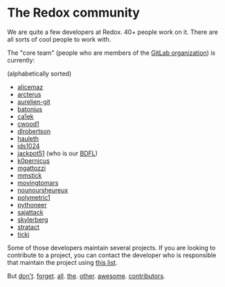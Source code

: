 The Redox community
===================

We are quite a few developers at Redox. 40+ people work on it. There are all sorts of cool people to work with.

The "core team" (people who are members of the [GitLab organization](https://gitlab.redox-os.org/redox-os)) is currently:

(alphabetically sorted)

- [alicemaz]
- [arcterus]
- [aurelien-git]
- [batonius]
- [ca1ek]
- [cwood1]
- [dlrobertson]
- [hauleth]
- [ids1024]
- [jackpot51] (who is our [BDFL])
- [k0pernicus]
- [mgattozzi]
- [mmstick]
- [movingtomars]
- [nounoursheureux]
- [polymetric1]
- [pythoneer]
- [sajattack]
- [skylerberg]
- [stratact]
- [ticki]

Some of those developers maintain several projects.
If you are looking to contribute to a project, you can contact the developer who is responsible that maintain the project using [this list].

But [don't]. [forget]. [all]. [the]. [other]. [awesome]. [contributors].

[BDFL]: https://en.wikipedia.org/wiki/Benevolent_dictator_for_life

[alicemaz]: https://github.com/alicemaz
[arcterus]: https://github.com/arcterus
[aurelien-git]: https://github.com/aurelien-git
[batonius]: https://github.com/batonius
[ca1ek]: https://github.com/ca1ek
[cwood1]: https://github.com/cwood1
[dlrobertson]: https://gitlab.redox-os.org/dlrobertson
[hauleth]: https://github.com/hauleth
[ids1024]: https://gitlab.redox-os.org/ids1024
[jackpot51]: https://gitlab.redox-os.org/jackpot51
[k0pernicus]: https://github.com/k0pernicus
[mgattozzi]: https://github.com/mgattozzi
[mmstick]: https://gitlab.redox-os.org/mmstick
[movingtomars]: https://github.com/movingtomars
[nounoursheureux]: https://github.com/nounoursheureux
[polymetric1]: https://github.com/polymetric1
[pythoneer]: https://github.com/pythoneer
[sajattack]: https://gitlab.redox-os.org/sajattack
[skylerberg]: https://github.com/skylerberg
[stratact]: https://gitlab.redox-os.org/stratact
[ticki]: https://github.com/ticki

[this list]: //overview/maintainers.html

[don't]: https://gitlab.redox-os.org/redox-os/redox/graphs/master
[forget]: https://gitlab.redox-os.org/redox-os/coreutils/graphs/master
[all]: https://gitlab.redox-os.org/redox-os/sodium/graphs/master
[the]: https://gitlab.redox-os.org/redox-os/ion/graphs/master
[other]: https://gitlab.redox-os.org/redox-os/orbtk/graphs/master
[awesome]: https://gitlab.redox-os.org/redox-os/orbclient/graphs/master
[contributors]: https://gitlab.redox-os.org/redox-os/redox/graphs/master
